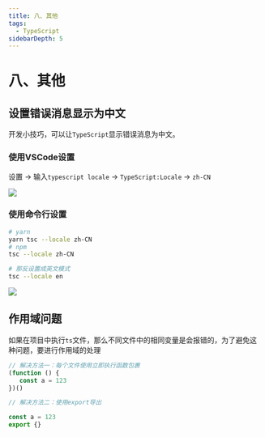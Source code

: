 ```yaml
---
title: 八、其他
tags:
  - TypeScript
sidebarDepth: 5
---
```

#  八、其他
## 设置错误消息显示为中文
开发小技巧，可以让`TypeScript`显示错误消息为中文。
### 使用VSCode设置
设置 -> 输入`typescript locale` -> `TypeScript:Locale` -> `zh-CN`

![](/assets/images/basic/ts10.png)

### 使用命令行设置
```bash
# yarn
yarn tsc --locale zh-CN
# npm
tsc --locale zh-CN

# 那反设置成英文模式
tsc --locale en
```
![](/assets/images/basic/ts11.png)

## 作用域问题
如果在项目中执行`ts`文件，那么不同文件中的相同变量是会报错的，为了避免这种问题，要进行作用域的处理
```js
// 解决方法一：每个文件使用立即执行函数包裹
(function () {
   const a = 123
})()

// 解决方法二：使用export导出

const a = 123
export {}
```

